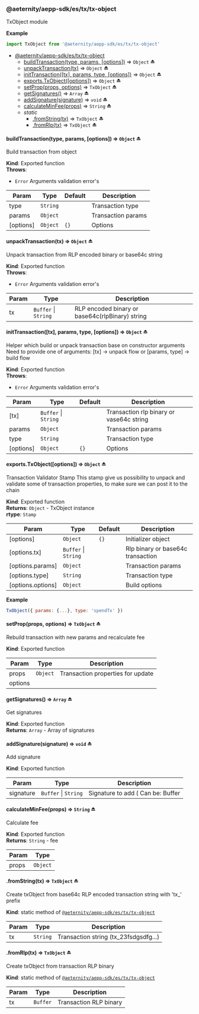 <a id="module_@aeternity/aepp-sdk/es/tx/tx-object"></a>

### @aeternity/aepp-sdk/es/tx/tx-object
TxObject module

**Example**  
```js
import TxObject from '@aeternity/aepp-sdk/es/tx/tx-object'
```

* [@aeternity/aepp-sdk/es/tx/tx-object](#module_@aeternity/aepp-sdk/es/tx/tx-object)
    * [buildTransaction(type, params, [options])](#exp_module_@aeternity/aepp-sdk/es/tx/tx-object--buildTransaction) ⇒ `Object` ⏏
    * [unpackTransaction(tx)](#exp_module_@aeternity/aepp-sdk/es/tx/tx-object--unpackTransaction) ⇒ `Object` ⏏
    * [initTransaction([tx], params, type, [options])](#exp_module_@aeternity/aepp-sdk/es/tx/tx-object--initTransaction) ⇒ `Object` ⏏
    * [exports.TxObject([options])](#exp_module_@aeternity/aepp-sdk/es/tx/tx-object--exports.TxObject) ⇒ `Object` ⏏
    * [setProp(props, options)](#exp_module_@aeternity/aepp-sdk/es/tx/tx-object--setProp) ⇒ `TxObject` ⏏
    * [getSignatures()](#exp_module_@aeternity/aepp-sdk/es/tx/tx-object--getSignatures) ⇒ `Array` ⏏
    * [addSignature(signature)](#exp_module_@aeternity/aepp-sdk/es/tx/tx-object--addSignature) ⇒ `void` ⏏
    * [calculateMinFee(props)](#exp_module_@aeternity/aepp-sdk/es/tx/tx-object--calculateMinFee) ⇒ `String` ⏏
    * _static_
        * [.fromString(tx)](#exp_module_@aeternity/aepp-sdk/es/tx/tx-object--fromString) ⇒ `TxObject` ⏏
        * [.fromRlp(tx)](#exp_module_@aeternity/aepp-sdk/es/tx/tx-object--fromRlp) ⇒ `TxObject` ⏏

<a id="exp_module_@aeternity/aepp-sdk/es/tx/tx-object--buildTransaction"></a>

#### buildTransaction(type, params, [options]) ⇒ `Object` ⏏
Build transaction from object

**Kind**: Exported function  
**Throws**:

- `Error` Arguments validation error's


| Param | Type | Default | Description |
| --- | --- | --- | --- |
| type | `String` |  | Transaction type |
| params | `Object` |  | Transaction params |
| [options] | `Object` | <code>{}</code> | Options |

<a id="exp_module_@aeternity/aepp-sdk/es/tx/tx-object--unpackTransaction"></a>

#### unpackTransaction(tx) ⇒ `Object` ⏏
Unpack transaction from RLP encoded binary or base64c string

**Kind**: Exported function  
**Throws**:

- `Error` Arguments validation error's


| Param | Type | Description |
| --- | --- | --- |
| tx | `Buffer` \| `String` | RLP encoded binary or base64c(rlpBinary) string |

<a id="exp_module_@aeternity/aepp-sdk/es/tx/tx-object--initTransaction"></a>

#### initTransaction([tx], params, type, [options]) ⇒ `Object` ⏏
Helper which build or unpack transaction base on constructor arguments
Need to provide one of arguments: [tx] -> unpack flow or [params, type] -> build flow

**Kind**: Exported function  
**Throws**:

- `Error` Arguments validation error's


| Param | Type | Default | Description |
| --- | --- | --- | --- |
| [tx] | `Buffer` \| `String` |  | Transaction rlp binary or vase64c string |
| params | `Object` |  | Transaction params |
| type | `String` |  | Transaction type |
| [options] | `Object` | <code>{}</code> | Options |

<a id="exp_module_@aeternity/aepp-sdk/es/tx/tx-object--exports.TxObject"></a>

#### exports.TxObject([options]) ⇒ `Object` ⏏
Transaction Validator Stamp
This stamp give us possibility to unpack and validate some of transaction properties,
to make sure we can post it to the chain

**Kind**: Exported function  
**Returns**: `Object` - TxObject instance  
**rtype**: `Stamp`

| Param | Type | Default | Description |
| --- | --- | --- | --- |
| [options] | `Object` | <code>{}</code> | Initializer object |
| [options.tx] | `Buffer` \| `String` |  | Rlp binary or base64c transaction |
| [options.params] | `Object` |  | Transaction params |
| [options.type] | `String` |  | Transaction type |
| [options.options] | `Object` |  | Build options |

**Example**  
```js
TxObject({ params: {...}, type: 'spendTx' })
```
<a id="exp_module_@aeternity/aepp-sdk/es/tx/tx-object--setProp"></a>

#### setProp(props, options) ⇒ `TxObject` ⏏
Rebuild transaction with new params and recalculate fee

**Kind**: Exported function  

| Param | Type | Description |
| --- | --- | --- |
| props | `Object` | Transaction properties for update |
| options |  |  |

<a id="exp_module_@aeternity/aepp-sdk/es/tx/tx-object--getSignatures"></a>

#### getSignatures() ⇒ `Array` ⏏
Get signatures

**Kind**: Exported function  
**Returns**: `Array` - Array of signatures  
<a id="exp_module_@aeternity/aepp-sdk/es/tx/tx-object--addSignature"></a>

#### addSignature(signature) ⇒ `void` ⏏
Add signature

**Kind**: Exported function  

| Param | Type | Description |
| --- | --- | --- |
| signature | `Buffer` \| `String` | Signature to add ( Can be: Buffer | Uint8Array | HexString ) |

<a id="exp_module_@aeternity/aepp-sdk/es/tx/tx-object--calculateMinFee"></a>

#### calculateMinFee(props) ⇒ `String` ⏏
Calculate fee

**Kind**: Exported function  
**Returns**: `String` - fee  

| Param | Type |
| --- | --- |
| props | `Object` | 

<a id="exp_module_@aeternity/aepp-sdk/es/tx/tx-object--fromString"></a>

#### .fromString(tx) ⇒ `TxObject` ⏏
Create txObject from base64c RLP encoded transaction string with 'tx_' prefix

**Kind**: static method of [`@aeternity/aepp-sdk/es/tx/tx-object`](#module_@aeternity/aepp-sdk/es/tx/tx-object)  

| Param | Type | Description |
| --- | --- | --- |
| tx | `String` | Transaction string (tx_23fsdgsdfg...) |

<a id="exp_module_@aeternity/aepp-sdk/es/tx/tx-object--fromRlp"></a>

#### .fromRlp(tx) ⇒ `TxObject` ⏏
Create txObject from transaction RLP binary

**Kind**: static method of [`@aeternity/aepp-sdk/es/tx/tx-object`](#module_@aeternity/aepp-sdk/es/tx/tx-object)  

| Param | Type | Description |
| --- | --- | --- |
| tx | `Buffer` | Transaction RLP binary |

